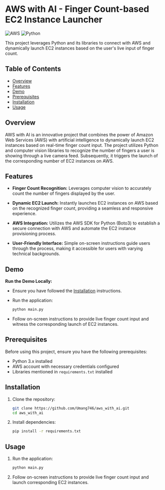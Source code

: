 # AWS with AI - Finger Count-based EC2 Instance Launcher

![AWS](https://img.shields.io/badge/AWS-Amazon%20Web%20Services-yellow?style=for-the-badge&logo=amazon-aws)
![Python](https://img.shields.io/badge/Python-3.x-blue?style=for-the-badge&logo=python)

This project leverages Python and its libraries to connect with AWS and dynamically launch EC2 instances based on the user's live input of finger count.

## Table of Contents

- [Overview](#overview)
- [Features](#features)
- [Demo](#demo)
- [Prerequisites](#prerequisites)
- [Installation](#installation)
- [Usage](#usage)

## Overview

AWS with AI is an innovative project that combines the power of Amazon Web Services (AWS) with artificial intelligence to dynamically launch EC2 instances based on real-time finger count input. The project utilizes Python and computer vision libraries to recognize the number of fingers a user is showing through a live camera feed. Subsequently, it triggers the launch of the corresponding number of EC2 instances on AWS.

## Features

- **Finger Count Recognition:** Leverages computer vision to accurately count the number of fingers displayed by the user.
  
- **Dynamic EC2 Launch:** Instantly launches EC2 instances on AWS based on the recognized finger count, providing a seamless and responsive experience.

- **AWS Integration:** Utilizes the AWS SDK for Python (Boto3) to establish a secure connection with AWS and automate the EC2 instance provisioning process.

- **User-Friendly Interface:** Simple on-screen instructions guide users through the process, making it accessible for users with varying technical backgrounds.

## Demo

**Run the Demo Locally:**

   - Ensure you have followed the [Installation](#installation) instructions.
   - Run the application:

     ```bash
     python main.py
     ```

   - Follow on-screen instructions to provide live finger count input and witness the corresponding launch of EC2 instances.

## Prerequisites

Before using this project, ensure you have the following prerequisites:

- Python 3.x installed
- AWS account with necessary credentials configured
- Libraries mentioned in `requirements.txt` installed

## Installation

1. Clone the repository:

    ```bash
    git clone https://github.com/Umang746/aws_with_ai.git
    cd aws_with_ai
    ```

2. Install dependencies:

    ```bash
    pip install -r requirements.txt
    ```

## Usage

1. Run the application:

    ```bash
    python main.py
    ```

2. Follow on-screen instructions to provide live finger count input and launch corresponding EC2 instances.

